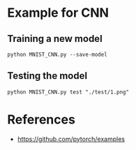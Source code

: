 
# Example for CNN
## Training a new model
```
python MNIST_CNN.py --save-model
```
## Testing the model
```
python MNIST_CNN.py test "./test/1.png"
```
# References
* https://github.com/pytorch/examples